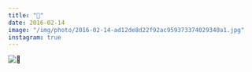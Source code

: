 ```yaml
---
title: "🙌"
date: 2016-02-14
image: "/img/photo/2016-02-14-ad12de8d22f92ac959373374029340a1.jpg"
instagram: true
---
```


![🙌](/img/photo/2016-02-14-ad12de8d22f92ac959373374029340a1.jpg)
